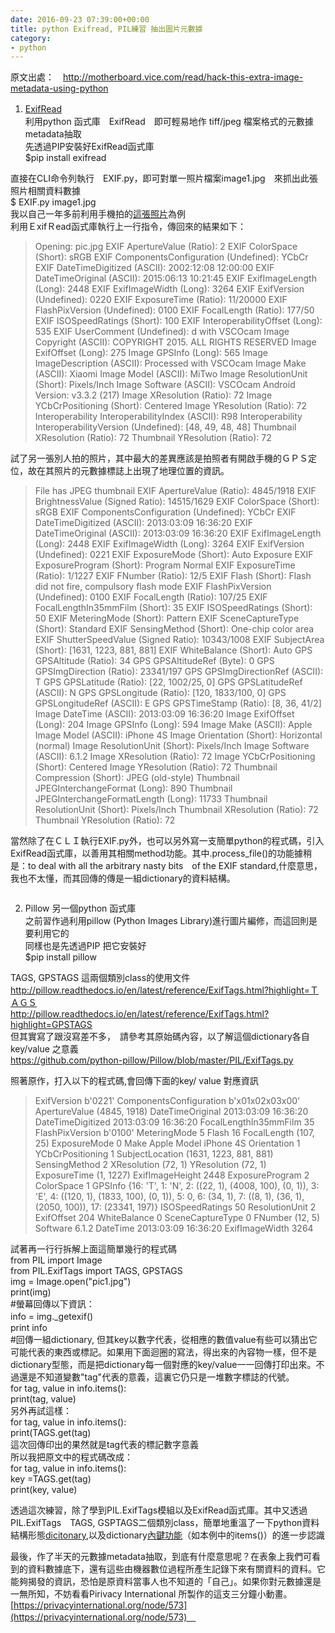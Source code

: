 ```yaml
---
date: 2016-09-23 07:39:00+00:00
title: python Exifread, PIL練習 抽出圖片元數據
category:
- python
---
```


原文出處：　[http://motherboard.vice.com/read/hack-this-extra-image-metadata-using-python  
](http://motherboard.vice.com/read/hack-this-extra-image-metadata-using-python)  
1) [ExifRead](https://pypi.python.org/pypi/ExifRead%E3%80%80)　  
利用python 函式庫　ExifRead　即可輕易地作 tiff/jpeg 檔案格式的元數據metadata抽取  
先透過PIP安裝好ExifRead函式庫　  
$pip install exifread  
  
直接在CLI命令列執行　EXIF.py，即可對單一照片檔案image1.jpg　來抓出此張照片相關資料數據  
$ EXIF.py image1.jpg  
我以自己一年多前利用手機拍的[這張照片](https://www.flickr.com/photos/a5288/18602753328/)為例  
利用ＥxifＲead函式庫執行上一行指令，傳回來的結果如下：  


<blockquote>Opening: pic.jpg  
EXIF ApertureValue (Ratio): 2  
EXIF ColorSpace (Short): sRGB  
EXIF ComponentsConfiguration (Undefined): YCbCr  
EXIF DateTimeDigitized (ASCII): 2002:12:08 12:00:00  
EXIF DateTimeOriginal (ASCII): 2015:06:13 10:21:45  
EXIF ExifImageLength (Long): 2448  
EXIF ExifImageWidth (Long): 3264  
EXIF ExifVersion (Undefined): 0220  
EXIF ExposureTime (Ratio): 11/20000  
EXIF FlashPixVersion (Undefined): 0100  
EXIF FocalLength (Ratio): 177/50  
EXIF ISOSpeedRatings (Short): 100  
EXIF InteroperabilityOffset (Long): 535  
EXIF UserComment (Undefined): d with VSCOcam  
Image Copyright (ASCII): COPYRIGHT 2015. ALL RIGHTS RESERVED  
Image ExifOffset (Long): 275  
Image GPSInfo (Long): 565  
Image ImageDescription (ASCII): Processed with VSCOcam  
Image Make (ASCII): Xiaomi  
Image Model (ASCII): MiTwo  
Image ResolutionUnit (Short): Pixels/Inch  
Image Software (ASCII): VSCOcam Android Version: v3.3.2 (217)  
Image XResolution (Ratio): 72  
Image YCbCrPositioning (Short): Centered  
Image YResolution (Ratio): 72  
Interoperability InteroperabilityIndex (ASCII): R98  
Interoperability InteroperabilityVersion (Undefined): [48, 49, 48, 48]  
Thumbnail XResolution (Ratio): 72  
Thumbnail YResolution (Ratio): 72</blockquote>

試了另一張別人拍的照片，其中最大的差異應該是拍照者有開啟手機的ＧＰＳ定位，故在其照片的元數據標誌上出現了地理位置的資訊。  


<blockquote>File has JPEG thumbnail  
EXIF ApertureValue (Ratio): 4845/1918  
EXIF BrightnessValue (Signed Ratio): 14515/1629  
EXIF ColorSpace (Short): sRGB  
EXIF ComponentsConfiguration (Undefined): YCbCr  
EXIF DateTimeDigitized (ASCII): 2013:03:09 16:36:20  
EXIF DateTimeOriginal (ASCII): 2013:03:09 16:36:20  
EXIF ExifImageLength (Long): 2448  
EXIF ExifImageWidth (Long): 3264  
EXIF ExifVersion (Undefined): 0221  
EXIF ExposureMode (Short): Auto Exposure  
EXIF ExposureProgram (Short): Program Normal  
EXIF ExposureTime (Ratio): 1/1227  
EXIF FNumber (Ratio): 12/5  
EXIF Flash (Short): Flash did not fire, compulsory flash mode  
EXIF FlashPixVersion (Undefined): 0100  
EXIF FocalLength (Ratio): 107/25  
EXIF FocalLengthIn35mmFilm (Short): 35  
EXIF ISOSpeedRatings (Short): 50  
EXIF MeteringMode (Short): Pattern  
EXIF SceneCaptureType (Short): Standard  
EXIF SensingMethod (Short): One-chip color area  
EXIF ShutterSpeedValue (Signed Ratio): 10343/1008  
EXIF SubjectArea (Short): [1631, 1223, 881, 881]  
EXIF WhiteBalance (Short): Auto  
GPS GPSAltitude (Ratio): 34  
GPS GPSAltitudeRef (Byte): 0  
GPS GPSImgDirection (Ratio): 23341/197  
GPS GPSImgDirectionRef (ASCII): T  
GPS GPSLatitude (Ratio): [22, 1002/25, 0]  
GPS GPSLatitudeRef (ASCII): N  
GPS GPSLongitude (Ratio): [120, 1833/100, 0]  
GPS GPSLongitudeRef (ASCII): E  
GPS GPSTimeStamp (Ratio): [8, 36, 41/2]  
Image DateTime (ASCII): 2013:03:09 16:36:20  
Image ExifOffset (Long): 204  
Image GPSInfo (Long): 594  
Image Make (ASCII): Apple  
Image Model (ASCII): iPhone 4S  
Image Orientation (Short): Horizontal (normal)  
Image ResolutionUnit (Short): Pixels/Inch  
Image Software (ASCII): 6.1.2  
Image XResolution (Ratio): 72  
Image YCbCrPositioning (Short): Centered  
Image YResolution (Ratio): 72  
Thumbnail Compression (Short): JPEG (old-style)  
Thumbnail JPEGInterchangeFormat (Long): 890  
Thumbnail JPEGInterchangeFormatLength (Long): 11733  
Thumbnail ResolutionUnit (Short): Pixels/Inch  
Thumbnail XResolution (Ratio): 72  
Thumbnail YResolution (Ratio): 72</blockquote>

  
當然除了在ＣＬＩ執行EXIF.py外，也可以另外寫一支簡單python的程式碼，引入ExifRead函式庫，以善用其相關method功能。其中.process_file()的功能據稍是：to deal with all the arbitrary nasty bits　of the EXIF standard,什麼意思，我也不太懂，而其回傳的傳是一組dictionary的資料結構。  
  
![]()  
  
2) Pillow 另一個python  函式庫  
之前習作過利用pillow (Python Images Library)進行圖片編修，而這回則是要利用它的  
同樣也是先透過PIP 把它安裝好  
$pip install pillow  
  
TAGS, GPSTAGS 這兩個類別class的使用文件  
http://pillow.readthedocs.io/en/latest/reference/ExifTags.html?highlight=ＴＡＧＳ  
http://pillow.readthedocs.io/en/latest/reference/ExifTags.html?highlight=GPSTAGS  
但其實寫了跟沒寫差不多，　請參考其原始碼內容，以了解這個dictionary各自key/value 之意義  
https://github.com/python-pillow/Pillow/blob/master/PIL/ExifTags.py  
  
照著原作，打入以下的程式碼,會回傳下面的key/ value 對應資訊  
  


<blockquote>  
ExifVersion b'0221'  
ComponentsConfiguration b'x01x02x03x00'  
ApertureValue (4845, 1918)  
DateTimeOriginal 2013:03:09 16:36:20  
DateTimeDigitized 2013:03:09 16:36:20  
FocalLengthIn35mmFilm 35  
FlashPixVersion b'0100'  
MeteringMode 5  
Flash 16  
FocalLength (107, 25)  
ExposureMode 0  
Make Apple  
Model iPhone 4S  
Orientation 1  
YCbCrPositioning 1  
SubjectLocation (1631, 1223, 881, 881)  
SensingMethod 2  
XResolution (72, 1)  
YResolution (72, 1)  
ExposureTime (1, 1227)  
ExifImageHeight 2448  
ExposureProgram 2  
ColorSpace 1  
GPSInfo {16: 'T', 1: 'N', 2: ((22, 1), (4008, 100), (0, 1)), 3: 'E', 4: ((120, 1), (1833, 100), (0, 1)), 5: 0, 6: (34, 1), 7: ((8, 1), (36, 1), (2050, 100)), 17: (23341, 197)}  
ISOSpeedRatings 50  
ResolutionUnit 2  
ExifOffset 204  
WhiteBalance 0  
SceneCaptureType 0  
FNumber (12, 5)  
Software 6.1.2  
DateTime 2013:03:09 16:36:20  
ExifImageWidth 3264  
</blockquote>

  
試著再一行行拆解上面這簡單幾行的程式碼  
from PIL import Image  
from PIL.ExifTags import TAGS, GPSTAGS  
img = Image.open("pic1.jpg")  
print(img)   
#螢幕回傳以下資訊：  
info = img._getexif()　  
print info  
#回傳一組dictionary, 但其key以數字代表，從相應的數值value有些可以猜出它可能代表的東西或標記。如果用下面迴圈的寫法，得出來的內容物一樣，但不是dictionary型態，而是把dictionary每一個對應的key/value一一回傳打印出來。不過還是不知道變數"tag"代表的意義，這裏它仍只是一堆數字標誌的代號。  
for tag, value in info.items():  
print(tag, value)  
另外再試這樣：  
for tag, value in info.items():  
print(TAGS.get(tag)  
這次回傳印出的果然就是tag代表的標記數字意義  
所以我把原文中的程式碼改成：  
for tag, value in info.items():  
key =TAGS.get(tag)  
print(key, value)  
  
透過這次練習，除了學到PIL.ExifTags模組以及ExifRead函式庫。其中又透過PIL.ExifTags　TAGS, GSPTAGS二個類別class，簡單地重溫了一下python資料結構形態[dicitonary](https://docs.python.org/2/tutorial/datastructures.html#dictionaries),以及dictionary[內鍵功能](https://docs.python.org/2/library/stdtypes.html#typesmapping)（如本例中的items()）的進一步認識  
  
最後，作了半天的元數據metadata抽取，到底有什麼意思呢？在表象上我們可看到的資料數據底下，還有這些由機器數位過程所產生記錄下來有關資料的資料。它能夠揭發的資訊，恐怕是原資料當事人也不知道的「自己」。如果你對元數據還是一無所知，不妨看看Pirivacy International 所製作的這支三分鐘小動畫。  
[https://privacyinternational.org/node/573](https://privacyinternational.org/node/573)　
